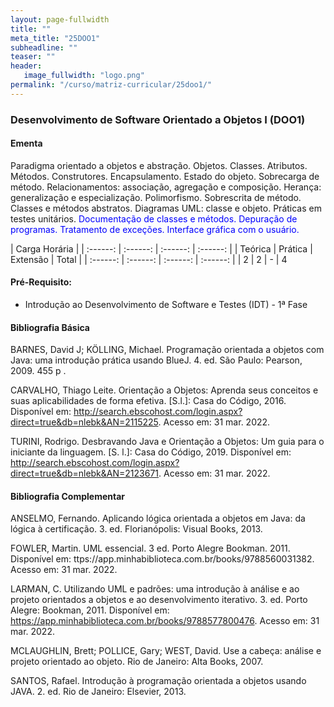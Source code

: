 ```yaml
---
layout: page-fullwidth
title: ""
meta_title: "25DOO1"
subheadline: ""
teaser: ""
header:
   image_fullwidth: "logo.png"
permalink: "/curso/matriz-curricular/25doo1/"
---
```


### **Desenvolvimento de Software Orientado a Objetos I (DOO1)**

#### **Ementa**

Paradigma orientado a objetos e abstração. Objetos. Classes. Atributos. Métodos. Construtores. Encapsulamento. Estado do objeto. Sobrecarga de método. Relacionamentos: associação, agregação e composição. Herança: generalização e especialização. Polimorfismo. Sobrescrita de método. Classes e métodos abstratos. Diagramas UML: classe e objeto. Práticas em testes unitários. <class style="color: blue">Documentação de classes e métodos. Depuração de programas. Tratamento de exceções. Interface gráfica com o usuário.</class> 

| Carga Horária | 
| :------: | :------: | :------: | :------: |
| Teórica | Prática | Extensão | Total |
| :------: | :------: | :------: | :------: |
| 2 | 2 | - | 4 

#### **Pré-Requisito:**

- Introdução ao Desenvolvimento de Software e Testes (IDT) - 1ª Fase

#### **Bibliografia Básica** 

BARNES, David J; KÖLLING, Michael. Programação orientada a objetos com Java: uma introdução prática usando BlueJ. 4. ed. São Paulo: Pearson, 2009. 455 p .

CARVALHO, Thiago Leite. Orientação a Objetos: Aprenda seus conceitos e suas aplicabilidades de forma efetiva. [S.l.]: Casa do Código, 2016. Disponível em: http://search.ebscohost.com/login.aspx?direct=true&db=nlebk&AN=2115225. Acesso em: 31 mar. 2022. 

TURINI, Rodrigo. Desbravando Java e Orientação a Objetos: Um guia para o iniciante da linguagem. [S. l.]: Casa do Código, 2019. Disponível em: http://search.ebscohost.com/login.aspx?direct=true&db=nlebk&AN=2123671. Acesso em: 31 mar. 2022. 

#### **Bibliografia Complementar** 

ANSELMO, Fernando. Aplicando lógica orientada a objetos em Java: da lógica à certificação. 3. ed. Florianópolis: Visual Books, 2013. 

FOWLER, Martin. UML essencial. 3 ed. Porto Alegre Bookman. 2011. Disponível em: ttps://app.minhabiblioteca.com.br/books/9788560031382. Acesso em: 31 mar. 2022. 

LARMAN, C. Utilizando UML e padrões: uma introdução à análise e ao projeto orientados a objetos e ao desenvolvimento iterativo. 3. ed. Porto Alegre: Bookman, 2011. Disponível em:  https://app.minhabiblioteca.com.br/books/9788577800476. Acesso em: 31 mar. 2022. 

MCLAUGHLIN, Brett; POLLICE, Gary; WEST, David. Use a cabeça: análise e projeto orientado ao objeto. Rio de Janeiro: Alta Books, 2007. 

SANTOS, Rafael. Introdução à programação orientada a objetos usando JAVA. 2. ed. Rio de Janeiro: Elsevier, 2013. 